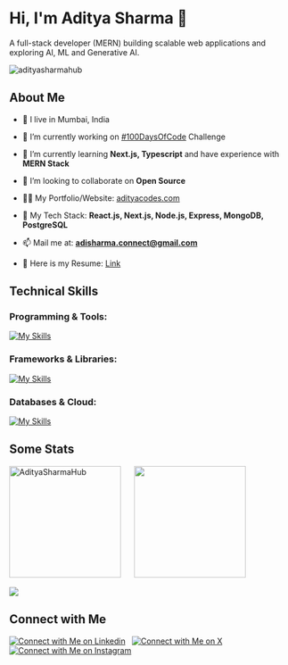 # Hi, I'm Aditya Sharma 👋  
A full-stack developer (MERN) building scalable web applications and exploring AI, ML and Generative AI.  
<p align="left"> <img src="https://komarev.com/ghpvc/?username=adityasharmahub&label=Profile%20views&color=0e75b6&style=flat" alt="adityasharmahub" /> </p>

## About Me
- 📍 I live in Mumbai, India

- 🔭 I’m currently working on [#100DaysOfCode](https://github.com/AdityaSharmaHub/100DaysOfCode) Challenge

- 🌱 I’m currently learning **Next.js, Typescript** and have experience with **MERN Stack**

- 👯 I’m looking to collaborate on **Open Source**

- 👨‍💻 My Portfolio/Website: [adityacodes.com](https://adityacodes.com)

- 💬 My Tech Stack: **React.js, Next.js, Node.js, Express, MongoDB, PostgreSQL**

- 📫 Mail me at: **adisharma.connect@gmail.com**

- 📄 Here is my Resume: [Link](https://drive.google.com/file/d/1r-j3ILJKefsx0WgcE4O0l_KQHd4z0X6h/view)

## Technical Skills

### Programming & Tools:

[![My Skills](https://iconkit.ronitghosh.site/icons?i=cpp,c,javascript,python,html,css,git,github,vscode,postman,npm,yarn,linux,windows,figma)](https://adityacodes.com)

### Frameworks & Libraries:

[![My Skills](https://iconkit.ronitghosh.site/icons?i=react,next,nodejs,express,tailwind,shadcn,bootstrap,framermotion,graphql,redux)](https://adityacodes.com)

### Databases & Cloud:

[![My Skills](https://iconkit.ronitghosh.site/icons?i=mongodb,mysql,postgresql,supabase,appwrite,firebase,aws,docker,kubernetes,netlify,vercel)](https://adityacodes.com)

## Some Stats

<img height=200 align="center" src="https://github-readme-streak-stats.herokuapp.com/?user=adityasharmahub&theme=github_dark_dimmed" alt="AdityaSharmaHub" />&nbsp; &nbsp; &nbsp;
<img height=200 align="center" src="https://github-readme-stats.vercel.app/api/top-langs?username=adityasharmahub&show_icons=true&locale=en&layout=compact&theme=github_dark_dimmed" /><br/><br/>
<img src="https://github-readme-stats.vercel.app/api?username=adityasharmahub&show_icons=true&locale=en&theme=github_dark_dimmed" />
  
## Connect with Me
[![Connect with Me on Linkedin](https://iconkit.ronitghosh.site/icons?i=linkedin)](https://www.linkedin.com/in/aditya-r-sharma) &nbsp;
[![Connect with Me on X](https://iconkit.ronitghosh.site/icons?i=x)](https://x.com/sharmaadityax) &nbsp;
[![Connect with Me on Instagram](https://iconkit.ronitghosh.site/icons?i=instagram)](https://www.instagram.com/_.__adityasharma_.__) &nbsp;
